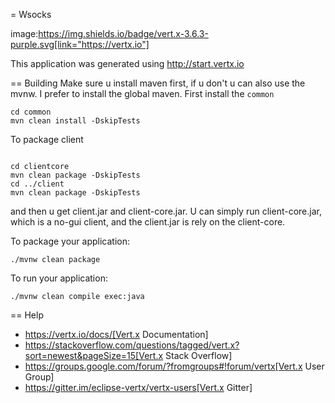 = Wsocks

image:https://img.shields.io/badge/vert.x-3.6.3-purple.svg[link="https://vertx.io"]

This application was generated using http://start.vertx.io

== Building
Make sure u install maven first, if u don't u can also use the mvnw. I prefer to install the global maven.
First install the `common`
```
cd common
mvn clean install -DskipTests
```
To package client
```

cd clientcore
mvn clean package -DskipTests
cd ../client
mvn clean package -DskipTests
```
and then u get client.jar and client-core.jar.
U can simply run client-core.jar, which is a no-gui client, and the client.jar is rely on the client-core.

To package your application:
```
./mvnw clean package
```

To run your application:
```
./mvnw clean compile exec:java
```

== Help

* https://vertx.io/docs/[Vert.x Documentation]
* https://stackoverflow.com/questions/tagged/vert.x?sort=newest&pageSize=15[Vert.x Stack Overflow]
* https://groups.google.com/forum/?fromgroups#!forum/vertx[Vert.x User Group]
* https://gitter.im/eclipse-vertx/vertx-users[Vert.x Gitter]


